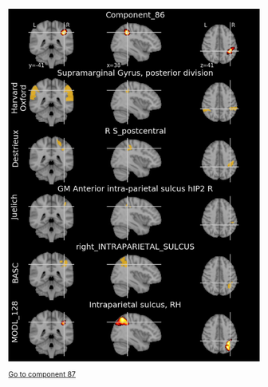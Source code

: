 ![86](preliminary/86.jpg "Component 86")

[Go to component 87](https://parietal-inria.github.io/MODL_atlas/256/87 "Component 87")
